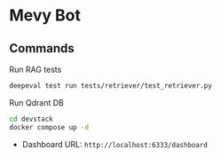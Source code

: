 # Mevy Bot

## Commands

Run RAG tests
```bash
deepeval test run tests/retriever/test_retriever.py
```

Run Qdrant DB
```bash
cd devstack
docker compose up -d
```

- Dashboard URL: `http://localhost:6333/dashboard`